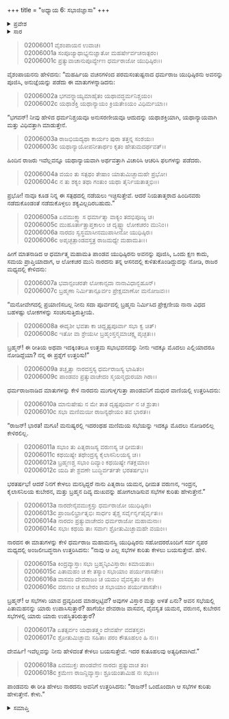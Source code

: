 +++
title = "ಅಧ್ಯಾಯ 6: ಸಭಾಜಿಜ್ಞಾಸಾ"
+++

<details><summary>ಪ್ರವೇಶ</summary>


।।   ಓಂ ಓಂ ನಮೋ ನಾರಾಯಣಾಯ।।   ಶ್ರೀ ವೇದವ್ಯಾಸಾಯ ನಮಃ ।।

ಶ್ರೀ ಕೃಷ್ಣದ್ವೈಪಾಯನ ವೇದವ್ಯಾಸ ವಿರಚಿತ  

**ಶ್ರೀ ಮಹಾಭಾರತ**

**ಸಭಾ ಪರ್ವ**

**ಸಭಾಕ್ರಿಯಾ ಪರ್ವ**

**ಅಧ್ಯಾಯ 6**

</details>


<details><summary>ಸಾರ</summary>

ಮಯಸಭೆಗಿಂತಲೂ ಉತ್ತಮವಾದ ಸಭೆಯಾವುದನ್ನಾದರೂ ನೋಡಿದ್ದೀರಾ ಎಂದು ಯುಧಿಷ್ಠಿರನು ಕೇಳಲು ನಾರದನು ಲೋಕಪಾಲರ ಸಭೆಗಳನ್ನು ವರ್ಣಿಸಿದುದು (1-18).

</details>


> 02006001 ವೈಶಂಪಾಯನ ಉವಾಚ।  
02006001a ಸಂಪೂಜ್ಯಾಥಾಭ್ಯನುಜ್ಞಾತೋ ಮಹರ್ಷೇರ್ವಚನಾತ್ಪರಂ।  
02006001c ಪ್ರತ್ಯುವಾಚಾನುಪೂರ್ವ್ಯೇಣ ಧರ್ಮರಾಜೋ ಯುಧಿಷ್ಠಿರಃ।।

ವೈಶಂಪಾಯನನು ಹೇಳಿದನು: “ಮಹರ್ಷಿಯ ವಚನಗಳಿಂದ ಪರಮಸಂತುಷ್ಟನಾದ ಧರ್ಮರಾಜ ಯುಧಿಷ್ಠಿರನು ಅವನನ್ನು ಪೂಜಿಸಿ, ಅನುಜ್ಞೆಯನ್ನು ಪಡೆದು ಈ ಮಾತುಗಳನ್ನಾಡಿದನು:

> 02006002a ಭಗವನ್ನ್ಯಾಯ್ಯಮಾಹೈತಂ ಯಥಾವದ್ಧರ್ಮನಿಶ್ಚಯಂ।   
02006002c ಯಥಾಶಕ್ತಿ ಯಥಾನ್ಯಾಯಂ ಕ್ರಿಯತೇಽಯಂ ವಿಧಿರ್ಮಯಾ।।

“ಭಗವನ್! ನೀವು ಹೇಳಿದ ಧರ್ಮನಿಶ್ಚಯವೂ ಅನುಸರಣೀಯವೂ ಆದುದನ್ನು ಯಥಾಶಕ್ತಿಯಾಗಿ, ಯಥಾನ್ಯಾಯವಾಗಿ ಮತ್ತು ವಿಧಿವತ್ತಾಗಿ ಮಾಡುತ್ತೇನೆ.

> 02006003a ರಾಜಭಿಯದ್ಯಥಾ ಕಾರ್ಯಂ ಪುರಾ ತತ್ತನ್ನ ಸಂಶಯಃ।  
02006003c ಯಥಾನ್ಯಾಯೋಪನೀತಾರ್ಥಂ ಕೃತಂ ಹೇತುಮದರ್ಥವತ್।।

ಹಿಂದಿನ ರಾಜರು ಇವೆಲ್ಲವನ್ನೂ ಯಥಾನ್ಯಾಯವಾಗಿ ಅರ್ಥವತ್ತಾಗಿ ವಿಚಾರಿಸಿ ಆಚರಿಸಿ ಫಲಗಳನ್ನು ಪಡೆದರು.

> 02006004a ವಯಂ ತು ಸತ್ಪಥಂ ತೇಷಾಂ ಯಾತುಮಿಚ್ಛಾಮಹೇ ಪ್ರಭೋ।  
02006004c ನ ತು ಶಕ್ಯಂ ತಥಾ ಗಂತುಂ ಯಥಾ ತೈರ್ನಿಯತಾತ್ಮಭಿಃ।।

ಪ್ರಭೋ! ನಾವೂ ಕೂಡ ನಿನ್ನ ಈ ಸತ್ಪಥದಲ್ಲಿ ನಡೆಯಲು ಇಚ್ಛಿಸುತ್ತೇವೆ. ಆದರೆ ನಿಯತಾತ್ಮರಾದ ಹಿಂದಿನವರು ನಡೆದುಕೊಂಡಂತೆ ನಡೆದುಕೊಳ್ಳಲು ಶಕ್ಯವಿಲ್ಲದಿರಬಹುದು.”

> 02006005a ಏವಮುಕ್ತ್ವಾ ಸ ಧರ್ಮಾತ್ಮಾ ವಾಕ್ಯಂ ತದಭಿಪೂಜ್ಯ ಚ।  
02006005c ಮುಹೂರ್ತಾತ್ಪ್ರಾಪ್ತಕಾಲಂ ಚ ದೃಷ್ಟ್ವಾ ಲೋಕಚರಂ ಮುನಿಂ।।   
02006006a ನಾರದಂ ಸ್ವಸ್ಥಮಾಸೀನಮುಪಾಸೀನೋ ಯುಧಿಷ್ಠಿರಃ।  
02006006c ಅಪೃಚ್ಛತ್ಪಾಂಡವಸ್ತತ್ರ ರಾಜಮಧ್ಯೇ ಮಹಾಮತಿಃ।।

ಹೀಗೆ ಮಾತನಾಡಿದ ಆ ಧರ್ಮಾತ್ಮ ಮಹಾಮತಿ ಪಾಂಡವ ಯುಧಿಷ್ಠಿರನು ಅವನನ್ನು ಪೂಜಿಸಿ, ಒಂದು ಕ್ಷಣ ಕಾದು, ಸಮಯ ಪ್ರಾಪ್ತಿಯಾದಾಗ, ಆ ಲೋಕಚರ ಮುನಿ ನಾರದನು ತನ್ನ ಆಸನದಲ್ಲಿ ಕುಳಿತುಕೊಂಡಿದ್ದುದನ್ನು ನೋಡಿ, ರಾಜರ ಮಧ್ಯದಲ್ಲಿ ಕೇಳಿದನು:

> 02006007a ಭವಾನ್ಸಂಚರತೇ ಲೋಕಾನ್ಸದಾ ನಾನಾವಿಧಾನ್ಬಹೂನ್।   
02006007c ಬ್ರಹ್ಮಣಾ ನಿರ್ಮಿತಾನ್ಪೂರ್ವಂ ಪ್ರೇಕ್ಷಮಾಣೋ ಮನೋಜವಃ।।

“ಮನೋವೇಗದಲ್ಲಿ ಪ್ರಯಾಣಿಸಬಲ್ಲ ನೀನು ಸದಾ ಪೂರ್ವದಲ್ಲಿ ಬ್ರಹ್ಮನು ನಿರ್ಮಿಸಿದ ಪ್ರೇಕ್ಷಣೀಯ ನಾನಾ ವಿಧದ ಬಹಳಷ್ಟು ಲೋಕಗಳನ್ನು ಸಂಚರಿಸುತ್ತಿರುತ್ತೀಯೆ.

> 02006008a ಈದೃಶೀ ಭವತಾ ಕಾ ಚಿದ್ದೃಷ್ಟಪೂರ್ವಾ ಸಭಾ ಕ್ವ ಚಿತ್।  
02006008c ಇತೋ ವಾ ಶ್ರೇಯಸೀ ಬ್ರಹ್ಮಂಸ್ತನ್ಮಮಾಚಕ್ಷ್ವ ಪೃಚ್ಛತಃ।।

ಬ್ರಹ್ಮನ್! ಈ ರೀತಿಯ ಅಥವಾ ಇದಕ್ಕಿಂತಲೂ ಉತ್ತಮ ಸಭಾಭವನವನ್ನು ನೀನು ಇದಕ್ಕೂ ಮೊದಲು ಎಲ್ಲಿಯಾದರೂ ನೋಡಿದ್ದೆಯಾ? ನನ್ನ ಈ ಪ್ರಶ್ನೆಗೆ ಉತ್ತರಿಸು!”

> 02006009a ತಚ್ಛೃತ್ವಾ ನಾರದಸ್ತಸ್ಯ ಧರ್ಮರಾಜಸ್ಯ ಭಾಷಿತಂ।  
02006009c ಪಾಂಡವಂ ಪ್ರತ್ಯುವಾಚೇದಂ ಸ್ಮಯನ್ಮಧುರಯಾ ಗಿರಾ।।

ಧರ್ಮರಾಜನಾಡಿದ ಮಾತುಗಳನ್ನು ಕೇಳಿ ನಾರದನು ಮುಗುಳ್ನಗುತ್ತಾ ಪಾಂಡವನಿಗೆ ಮಧುರ ವಾಣಿಯಲ್ಲಿ ಉತ್ತರಿಸಿದನು:

> 02006010a ಮಾನುಷೇಷು ನ ಮೇ ತಾತ ದೃಷ್ಟಪೂರ್ವಾ ನ ಚ ಶ್ರುತಾ।  
02006010c ಸಭಾ ಮಣಿಮಯೀ ರಾಜನ್ಯಥೇಯಂ ತವ ಭಾರತ।।

“ರಾಜನ್! ಭಾರತ! ಮಗೂ! ಮನುಷ್ಯರಲ್ಲಿ ಇದರಂಥಹ ಮಣಿಮಯ ಸಭೆಯನ್ನು ಇದಕ್ಕೂ ಮೊದಲು ನೋಡಿರಲಿಲ್ಲ ಕೇಳಿರಲಿಲ್ಲ.

> 02006011a ಸಭಾಂ ತು ಪಿತೃರಾಜಸ್ಯ ವರುಣಸ್ಯ ಚ ಧೀಮತಃ।  
02006011c ಕಥಯಿಷ್ಯೇ ತಥೇಂದ್ರಸ್ಯ ಕೈಲಾಸನಿಲಯಸ್ಯ ಚ।।  
02006012a ಬ್ರಹ್ಮಣಶ್ಚ ಸಭಾಂ ದಿವ್ಯಾಂ ಕಥಯಿಷ್ಯೇ ಗತಕ್ಲಮಾಂ।  
02006012c ಯದಿ ತೇ ಶ್ರವಣೇ ಬುದ್ಧಿರ್ವರ್ತತೇ ಭರತರ್ಷಭ।।

ಭರತರ್ಷಭ! ಆದರೆ ನಿನಗೆ ಕೇಳಲು ಮನಸ್ಸಿದ್ದರೆ ನಾನು ಪಿತೃರಾಜ ಯಮನ, ಧೀಮತ ವರುಣನ, ಇಂದ್ರನ, ಕೈಲಾಸನಿಲಯ ಕುಬೇರನ, ಮತ್ತು ಬ್ರಹ್ಮನ ದಿವ್ಯ ದುಃಖವನ್ನು ಹೋಗಲಾಡಿಸುವ ಸಭೆಗಳ ಕುರಿತು ಹೇಳುತ್ತೇನೆ.”

> 02006013a ನಾರದೇನೈವಮುಕ್ತಸ್ತು ಧರ್ಮರಾಜೋ ಯುಧಿಷ್ಠಿರಃ।  
02006013c ಪ್ರಾಂಜಲಿರ್ಭ್ರಾತೃಭಿಃ ಸಾರ್ಧಂ ತೈಶ್ಚ ಸರ್ವೈರ್ನೃಪೈರ್ವೃತಃ।।   
02006014a ನಾರದಂ ಪ್ರತ್ಯುವಾಚೇದಂ ಧರ್ಮರಾಜೋ ಮಹಾಮನಾಃ।  
02006014c ಸಭಾಃ ಕಥಯ ತಾಃ ಸರ್ವಾಃ ಶ್ರೋತುಮಿಚ್ಛಾಮಹೇ ವಯಂ।।

ನಾರದನ ಈ ಮಾತುಗಳನ್ನು ಕೇಳಿ ಧರ್ಮರಾಜ ಮಹಾಮನಸ್ವಿ ಯುಧಿಷ್ಠಿರನು ಸಹೋದರರೊಂದಿಗೆ ಸರ್ವ ನೃಪರ ಮಧ್ಯದಲ್ಲಿ ಅಂಜಲೀಬದ್ಧನಾಗಿ ಉತ್ತರಿಸಿದನು: “ನಾವು ಆ ಎಲ್ಲ ಸಭೆಗಳ ಕುರಿತು ಕೇಳಲು ಬಯಸುತ್ತೇವೆ. ಹೇಳಿ.

> 02006015a ಕಿಂದ್ರವ್ಯಾಸ್ತಾಃ ಸಭಾ ಬ್ರಹ್ಮನ್ಕಿಂವಿಸ್ತಾರಾಃ ಕಿಮಾಯತಾಃ।  
02006015c ಪಿತಾಮಹಂ ಚ ಕೇ ತಸ್ಯಾಂ ಸಭಾಯಾಂ ಪರ್ಯುಪಾಸತೇ।।  
02006016a ವಾಸವಂ ದೇವರಾಜಂ ಚ ಯಮಂ ವೈವಸ್ವತಂ ಚ ಕೇ।  
02006016c ವರುಣಂ ಚ ಕುಬೇರಂ ಚ ಸಭಾಯಾಂ ಪರ್ಯುಪಾಸತೇ।।

ಬ್ರಹ್ಮನ್! ಆ ಸಭೆಗಳು ಯಾವ ದ್ರವ್ಯದಿಂದ ಮಾಡಲ್ಪಟ್ಟಿವೆ? ಅವುಗಳ ವಿಸ್ತಾರ ಮತ್ತು ಅಳತೆ ಏನು? ಅವನ ಸಭೆಯಲ್ಲಿ ಪಿತಾಮಹನನ್ನು ಯಾರು ಉಪಾಸಿಸುತ್ತಾರೆ? ಹಾಗೆಯೇ ದೇವರಾಜ ವಾಸವನ, ವೈವಸ್ವತ ಯಮನ, ವರುಣನ, ಕುಬೇರನ ಸಭೆಗಳಲ್ಲಿ ಯಾರು ಯಾರು ಉಪಸ್ಥಿತರಿರುತ್ತಾರೆ?

> 02006017a ಏತತ್ಸರ್ವಂ ಯಥಾತತ್ತ್ವಂ ದೇವರ್ಷೇ ವದತಸ್ತವ।   
02006017c ಶ್ರೋತುಮಿಚ್ಛಾಮ ಸಹಿತಾಃ ಪರಂ ಕೌತೂಹಲಂ ಹಿ ನಃ।।

ದೇವರ್ಷಿ! ಇವೆಲ್ಲವನ್ನು ನೀನು ಹೇಳಿದಂತೆ ಕೇಳಲು ಬಯಸುತ್ತೇವೆ. ಇದರ ಕುತೂಹಲವು ಅತ್ಯಧಿಕವಾಗಿದೆ.”

> 02006018a ಏವಮುಕ್ತಃ ಪಾಂಡವೇನ ನಾರದಃ ಪ್ರತ್ಯುವಾಚ ತಂ।  
02006018c ಕ್ರಮೇಣ ರಾಜನ್ದಿವ್ಯಾಸ್ತಾಃ ಶ್ರೂಯಂತಾಮಿಹ ನಃ ಸಭಾಃ।।

ಪಾಂಡವನು ಈ ರೀತಿ ಹೇಳಲು ನಾರದನು ಅವನಿಗೆ ಉತ್ತರಿಸಿದನು: “ರಾಜನ್! ಒಂದೊಂದಾಗಿ ಆ ಸಭೆಗಳ ಕುರಿತು ಹೇಳುತ್ತೇನೆ. ಕೇಳು.”



<details><summary>ಸಮಾಪ್ತಿ</summary>


ಇತಿ ಶ್ರೀ ಮಹಾಭಾರತೇ ಸಭಾಪರ್ವಣಿ ಸಭಾಕ್ರಿಯಾಪರ್ವಣಿ ಯುಧಿಷ್ಠಿರ ಸಭಾಜಿಜ್ಞಾಸಾಯಾಂ ಷಷ್ಠೋಽಧ್ಯಾಯಃ।।  
ಇದು ಶ್ರೀಮಹಾಭಾರತದಲ್ಲಿ ಸಭಾಪರ್ವದಲ್ಲಿ ಸಭಾಕ್ರಿಯಾ ಪರ್ವದಲ್ಲಿ ಯುಧಿಷ್ಠಿರನಿಂದ ಸಭೆಗಳ ಜಿಜ್ಞಾಸೆ ಎನ್ನುವ ಆರನೆಯ ಅಧ್ಯಾಯವು.




</details>

